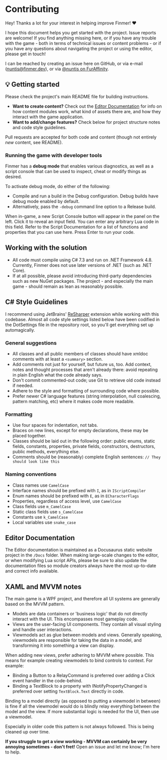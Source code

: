# Contributing

Hey! Thanks a lot for your interest in helping improve Finmer! :heart:

I hope this document helps you get started with the project. Issue reports are welcome! If you find anything missing here, or if you have any trouble with the game - both in terms of technical issues or content problems - or if you have any questions about navigating the project or using the editor, please get in touch!

I can be reached by creating an issue here on GitHub, or via e-mail (nuntis@finmer.dev), or via [@nuntis on FurAffinity](https://www.furaffinity.net/user/nuntis/).

## :bulb: Getting started

Please check the project's main README file for building instructions.

- **Want to create content?** Check out the [Editor Documentation](https://docs.finmer.dev) for info on how content modules work, what kind of assets there are, and how they interact with the game application.
- **Want to add/change features?** Check below for project structure notes and code style guidelines.

Pull requests are accepted for both code and content (though not entirely _new_ content, see README).

### Running the game with developer tools

Finmer has a **debug mode** that enables various diagnostics, as well as a script console that can be used to inspect, cheat or modify things as desired.

To activate debug mode, do either of the following:

- Compile and run a build in the Debug configuration. Debug builds have debug mode enabled by default.
- Alternatively, pass the `-debug` command line option to a Release build.

When in-game, a new Script Console button will appear in the panel on the left. Click it to reveal an input field. You can enter any arbitrary Lua code in this field. Refer to the Script Documentation for a list of functions and properties that you can use here. Press Enter to run your code.

## Working with the solution

- All code must compile using C# 7.3 and run on .NET Framework 4.8. Currently, Finmer does not use later versions of .NET (such as .NET Core).
- If at all possible, please avoid introducing third-party dependencies such as new NuGet packages. The project - and especially the main game - should remain as lean as reasonably possible.

## C# Style Guidelines

I recommend using JetBrains' [ReSharper](https://www.jetbrains.com/resharper/) extension while working with this codebase. Almost all code style settings listed below have been codified in the DotSettings file in the repository root, so you'll get everything set up automagically.

### General suggestions

- All classes and all public members of classes should have xmldoc comments with at least a `<summary>` section.
- Add comments not just for yourself, but future us, too. Add context, notes and thought processes that aren't already there: avoid repeating in plain English what the code already says.
- Don't commit commented-out code; use Git to retrieve old code instead if needed.
- Adhere to the style and formatting of surrounding code where possible.
- Prefer newer C# language features (string interpolation, null coalescing, pattern matching, etc) where it makes code more readable.

### Formatting

- Use four spaces for indentation, not tabs.
- Braces on new lines, except for empty declarations, these may be placed together.
- Classes should be laid out in the following order: public enums, static fields, constants, properties, private fields, constructors, destructors, public methods, everything else.
- Comments should be (reasonably) complete English sentences: `// They should look like this`

### Naming conventions

- Class names use `CamelCase`
- Interface names should be prefixed with `I`, as in `IScriptCompiler`
- Enum names should be prefixed with `E`, as in `ECharacterFlags`
- Properties, regardless of access level, use `CamelCase`
- Class fields use `m_CamelCase`
- Static class fields use `s_CamelCase`
- Constants use `k_CamelCase`
- Local variables use `snake_case`

## Editor Documentation

The Editor documentation is maintained as a Docusaurus static website project in the `/Docs` folder. When making large-scale changes to the editor, or when modifying Lua script APIs, please be sure to also update the documentation files so module creators always have the most up-to-date and correct info available.

## XAML and MVVM notes

The main game is a WPF project, and therefore all UI systems are generally based on the MVVM pattern.

- Models are data containers or 'business logic' that do not directly interact with the UI. This encompasses most gameplay code.
- Views are the user-facing UI components. They contain all visual styling and handle user interactions.
- Viewmodels act as glue between models and views. Generally speaking, viewmodels are responsible for taking the data in a model, and transforming it into something a view can display.

When adding new views, prefer adhering to MVVM where possible. This means for example creating viewmodels to bind controls to context. For example:

- Binding a Button to a RelayCommand is preferred over adding a Click event handler in the code-behind.
- Binding a TextBlock to a property with INotifyPropertyChanged is preferred over setting `TextBlock.Text` directly in code.

Binding to a model directly (as opposed to putting a viewmodel in between) is fine if all the viewmodel would do is blindly relay everything between the model and the view. If more substantial logic is needed for the UI, then use a viewmodel.

Especially in older code this pattern is not always followed. This is being cleaned up over time.

**If you struggle to get a view working - MVVM can certainly be very annoying sometimes - don't fret!** Open an issue and let me know; I'm here to help.
